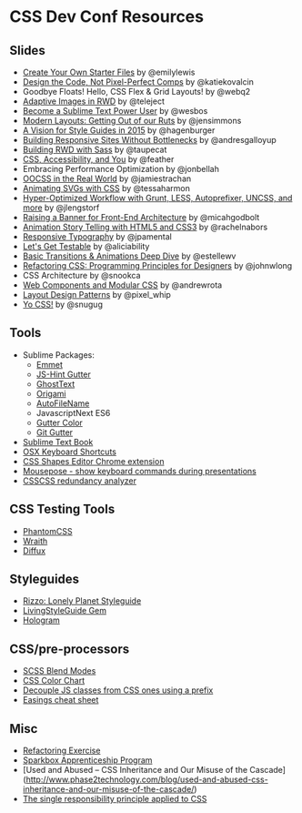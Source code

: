 # CSS Dev Conf Resources

## Slides
* [Create Your Own Starter Files](https://speakerdeck.com/emilylewis/create-your-own-starter-files) by @emilylewis
* [Design the Code, Not Pixel-Perfect Comps](https://speakerdeck.com/katiekovalcin/design-the-code) by @katiekovalcin
* Goodbye Floats! Hello, CSS Flex & Grid Layouts! by @webq2
* [Adaptive Images in RWD](http://www.slideshare.net/teleject/cssdevconf-adaptive-images-in-responsive-web-design-2014) by @teleject
* [Become a Sublime Text Power User](http://wesbos.github.io/Sublime-Text-Power-User-Talk/#1) by @wesbos
* [Modern Layouts: Getting Out of our Ruts](https://speakerdeck.com/jensimmons/css-dev-conf) by @jensimmons
* [A Vision for Style Guides in 2015](https://speakerdeck.com/hagenburger/a-vision-for-style-guides-in-2015#n) by @hagenburger
* [Building Responsive Sites Without Bottlenecks](https://github.com/andresgallo/CSSDevConf) by @andresgalloyup
* [Building RWD with Sass](https://github.com/taupecat/cssdevconf) by @taupecat
* [CSS, Accessibility, and You](http://www.slideshare.net/derekfeatherstone/css-accessibility-and-you-cssdevconf-2014) by @feather
* Embracing Performance Optimization by @jonbellah
* [OOCSS in the Real World](http://www.slideshare.net/JamieStrachan/oocss-in-the-real-world-revisited) by @jamiestrachan
* [Animating SVGs with CSS](https://github.com/tessaharmon/nola-svg) by @tessaharmon
* [Hyper-Optimized Workflow with Grunt, LESS, Autoprefixer, UNCSS, and more](http://jlengstorf.github.io/hyper-optimized-workflow-slides/#/) by @jlengstorf
* [Raising a Banner for Front-End Architecture](https://drive.google.com/file/d/0Bx_8rNRP18EhemZCeHNrRjZZekU/view) by @micahgodbolt
* [Animation Story Telling with HTML5 and CSS3](http://rachelnabors.com/alice-in-videoland/talk/) by @rachelnabors
* [Responsive Typography](http://www.hwdesignco.com/events/2014/10/13/css-dev-conference-responsive-typography) by @jpamental
* [Let's Get Testable](https://speakerdeck.com/aliciasedlock/lets-get-testable-an-introduction-to-unit-testing) by @aliciability
* [Basic Transitions & Animations Deep Dive](http://estelle.github.io/animation/) by @estellewv
* [Refactoring CSS: Programming Principles for Designers](https://speakerdeck.com/jlong/refactoring-css-programming-principles-for-designers) by @johnwlong
* CSS Architecture by @snookca
* [Web Components and Modular CSS](http://www.slideshare.net/andrewrota/web-components-and-modular-css) by @andrewrota
* [Layout Design Patterns](http://pixelwhip.github.io/layout-design-patterns/#/title-slide) by @pixel_whip
* [Yo CSS!](http://snugug.github.io/yo-yo/) by @snugug

## Tools
* Sublime Packages:
    * [Emmet](http://emmet.io/)
    * [JS-Hint Gutter](https://github.com/victorporof/Sublime-JSHint)
    * [GhostText](https://github.com/Cacodaimon/GhostText-for-SublimeText)
    * [Origami](https://github.com/SublimeText/Origami)
    * [AutoFileName](https://github.com/BoundInCode/AutoFileName)
    * JavascriptNext ES6
    * [Gutter Color](https://github.com/ggordan/GutterColor) 
    * [Git Gutter](https://github.com/jisaacks/GitGutter)
* [Sublime Text Book](https://sublimetextbook.com/)
* [OSX Keyboard Shortcuts](http://www.osxkeyboardshortcuts.com/keyboard-symbols.html)
* [CSS Shapes Editor Chrome extension](https://chrome.google.com/webstore/detail/css-shapes-editor/nenndldnbcncjmeacmnondmkkfedmgmp)
* [Mousepose - show keyboard commands during presentations](http://www.boinx.com/mousepose)
* [CSSCSS redundancy analyzer](http://zmoazeni.github.io/csscss/)
 
## CSS Testing Tools
* [PhantomCSS](https://github.com/Huddle/PhantomCSS)
* [Wraith](https://github.com/BBC-News/wraith)
* [Diffux](https://github.com/diffux/diffux)

## Styleguides
* [Rizzo: Lonely Planet Styleguide](http://rizzo.lonelyplanet.com/styleguide/design-elements/colours)
* [LivingStyleGuide Gem](http://livingstyleguide.org/)
* [Hologram](http://trulia.github.io/hologram/)

## CSS/pre-processors
* [SCSS Blend Modes](https://github.com/heygrady/scss-blend-modes)
* [CSS Color Chart](https://ainsleywagon.github.io/color-chart/)
* [Decouple JS classes from CSS ones using a prefix](https://coderwall.com/p/qktuzw)
* [Easings cheat sheet](http://easings.net/)

## Misc
* [Refactoring Exercise](https://github.com/jina/refactoring/blob/master/exercise/README.md)
* [Sparkbox Apprenticeship Program](http://seesparkbox.com/foundry/join_our_team_apply_for_a_2015_apprenticeship)
* [Used and Abused – CSS Inheritance and Our Misuse of the Cascade] (http://www.phase2technology.com/blog/used-and-abused-css-inheritance-and-our-misuse-of-the-cascade/)
* [The single responsibility principle applied to CSS](http://csswizardry.com/2012/04/the-single-responsibility-principle-applied-to-css/)
